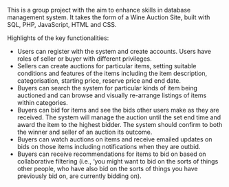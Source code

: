 This is a group project with the aim to enhance skills in database management system. 
It takes the form of a Wine Auction Site, built with SQL, PHP, JavaScript, HTML and CSS. 

Highlights of the key functionalities: 

- Users can register with the system and create accounts. Users have roles of seller or buyer with different privileges. 
- Sellers can create auctions for particular items, setting suitable conditions and features of the items including the item description, categorisation, starting price, reserve price and end date. 
- Buyers can search the system for particular kinds of item being auctioned and can browse and visually re-arrange listings of items within categories. 
- Buyers can bid for items and see the bids other users make as they are received. The system will manage the auction until the set end time and award the item to the highest bidder. The system should confirm to both the winner and seller of an auction its outcome.
- Buyers can watch auctions on items and receive emailed updates on bids on those items including notifications when they are outbid. 
- Buyers can receive recommendations for items to bid on based on collaborative filtering (i.e., ‘you might want to bid on the sorts of things other people, who have also bid on the sorts of things you have previously bid on, are currently bidding on).

